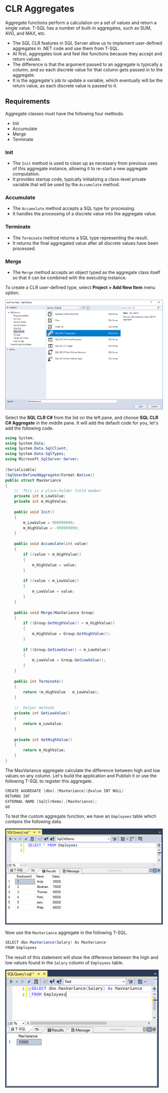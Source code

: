 # CLR Aggregates

Aggregate functions perform a calculation on a set of values and return a single value. T-SQL has a number of built-in aggregates, such as SUM, AVG, and MAX, etc. 

 - The SQL CLR features in SQL Server allow us to implement user-defined aggregates in .NET code and use them from T-SQL. 
 - At first, aggregates look and feel like functions because they accept and return values.
 - The difference is that the argument passed to an aggregate is typically a column, and so each discrete value for that column gets passed in to the aggregate. 
 - It is the aggregate's job to update a variable, which eventually will be the return value, as each discrete value is passed to it.

## Requirements

Aggregate classes must have the following four methods:

 - Init
 - Accumulate
 - Merge
 - Terminate

### Init

 - The `Init` method is used to clean up as necessary from previous uses of this aggregate instance, allowing it to re-start a new aggregate computation.
 - It provides startup code, typically initializing a class-level private variable that will be used by the `Accumulate` method.

### Accumulate

 - The `Accumulate` method accepts a SQL type for processing.
 - It handles the processing of a discrete value into the aggregate value.

### Terminate

 - The `Terminate` method returns a SQL type representing the result.
 - It returns the final aggregated value after all discrete values have been processed.

### Merge

 - The `Merge` method accepts an object typed as the aggregate class itself so that it can be combined with the executing instance.

To create a CLR user-defined type, select **Project > Add New Item** menu option.

<img src="https://raw.githubusercontent.com/zzzprojects/sqlclr-tutorial/master/docs/images/clr-aggregates1.png">

Select the **SQL CLR C#** from the list on the left pane, and choose **SQL CLR C# Aggregate** in the middle pane. It will add the default code for you, let's add the following code.

```csharp
using System;
using System.Data;
using System.Data.SqlClient;
using System.Data.SqlTypes;
using Microsoft.SqlServer.Server;

[Serializable]
[SqlUserDefinedAggregate(Format.Native)]
public struct MaxVariance
{
    //  This is a place-holder field member
    private int m_LowValue;
    private int m_HighValue;

    public void Init()
    {
        m_LowValue = 999999999;
        m_HighValue = -999999999;
    }

    public void Accumulate(int value)
    {
        if ((value > m_HighValue))
        {
            m_HighValue = value;
        }

        if ((value < m_LowValue))
        {
            m_LowValue = value;
        }
    }

    public void Merge(MaxVariance Group)
    {
        if ((Group.GetHighValue() > m_HighValue))
        {
            m_HighValue = Group.GetHighValue();
        }

        if ((Group.GetLowValue() < m_LowValue))
        {
            m_LowValue = Group.GetLowValue();
        }
    }

    public int Terminate()
    {
        return (m_HighValue - m_LowValue);
    }

    //  Helper methods
    private int GetLowValue()
    {
        return m_LowValue;
    }

    private int GetHighValue()
    {
        return m_HighValue;
    }
}

```

The MaxVariance aggregate calculate the difference between high and low values on any column. Let's build the application and Publish it or use the following T-SQL to register this aggregate.

```csharp
CREATE AGGREGATE [dbo].[MaxVariance](@value INT NULL)
RETURNS INT
EXTERNAL NAME [SqlClrDemo].[MaxVariance];
GO
```

To test the custom aggregate function, we have an `Employees` table which contains the following data.

<img src="https://raw.githubusercontent.com/zzzprojects/sqlclr-tutorial/master/docs/images/clr-aggregates2.png">

Now use the `MaxVariance` aggregate in the following T-SQL.

```csharp
SELECT dbo.MaxVariance(Salary) As MaxVariance
FROM Employees
```

The result of this statement will show the difference between the high and low values found in the `Salary` column of `Employees` table.

<img src="https://raw.githubusercontent.com/zzzprojects/sqlclr-tutorial/master/docs/images/clr-aggregates3.png">